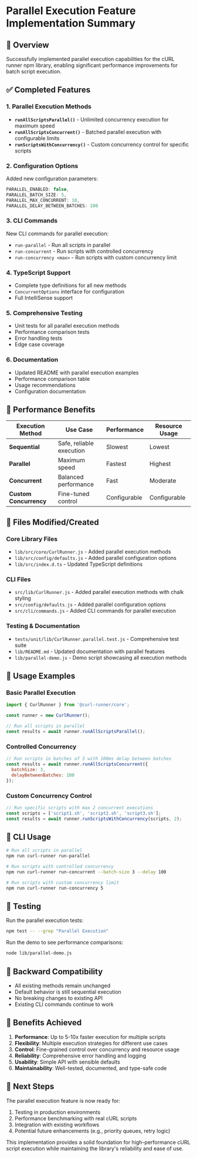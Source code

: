 # Parallel Execution Feature Implementation Summary

## 🎯 Overview
Successfully implemented parallel execution capabilities for the cURL runner npm library, enabling significant performance improvements for batch script execution.

## ✅ Completed Features

### 1. **Parallel Execution Methods**
- **`runAllScriptsParallel()`** - Unlimited concurrency execution for maximum speed
- **`runAllScriptsConcurrent()`** - Batched parallel execution with configurable limits
- **`runScriptsWithConcurrency()`** - Custom concurrency control for specific scripts

### 2. **Configuration Options**
Added new configuration parameters:
```javascript
PARALLEL_ENABLED: false,
PARALLEL_BATCH_SIZE: 5,
PARALLEL_MAX_CONCURRENT: 10,
PARALLEL_DELAY_BETWEEN_BATCHES: 200
```

### 3. **CLI Commands**
New CLI commands for parallel execution:
- `run-parallel` - Run all scripts in parallel
- `run-concurrent` - Run scripts with controlled concurrency
- `run-concurrency <max>` - Run scripts with custom concurrency limit

### 4. **TypeScript Support**
- Complete type definitions for all new methods
- `ConcurrentOptions` interface for configuration
- Full IntelliSense support

### 5. **Comprehensive Testing**
- Unit tests for all parallel execution methods
- Performance comparison tests
- Error handling tests
- Edge case coverage

### 6. **Documentation**
- Updated README with parallel execution examples
- Performance comparison table
- Usage recommendations
- Configuration documentation

## 🚀 Performance Benefits

| Execution Method | Use Case | Performance | Resource Usage |
|------------------|----------|-------------|----------------|
| **Sequential** | Safe, reliable execution | Slowest | Lowest |
| **Parallel** | Maximum speed | Fastest | Highest |
| **Concurrent** | Balanced performance | Fast | Moderate |
| **Custom Concurrency** | Fine-tuned control | Configurable | Configurable |

## 📁 Files Modified/Created

### Core Library Files
- `lib/src/core/CurlRunner.js` - Added parallel execution methods
- `lib/src/config/defaults.js` - Added parallel configuration options
- `lib/src/index.d.ts` - Updated TypeScript definitions

### CLI Files
- `src/lib/CurlRunner.js` - Added parallel execution methods with chalk styling
- `src/config/defaults.js` - Added parallel configuration options
- `src/cli/commands.js` - Added CLI commands for parallel execution

### Testing & Documentation
- `tests/unit/lib/CurlRunner.parallel.test.js` - Comprehensive test suite
- `lib/README.md` - Updated documentation with parallel features
- `lib/parallel-demo.js` - Demo script showcasing all execution methods

## 🎯 Usage Examples

### Basic Parallel Execution
```javascript
import { CurlRunner } from '@curl-runner/core';

const runner = new CurlRunner();

// Run all scripts in parallel
const results = await runner.runAllScriptsParallel();
```

### Controlled Concurrency
```javascript
// Run scripts in batches of 3 with 100ms delay between batches
const results = await runner.runAllScriptsConcurrent({
  batchSize: 3,
  delayBetweenBatches: 100
});
```

### Custom Concurrency Control
```javascript
// Run specific scripts with max 2 concurrent executions
const scripts = ['script1.sh', 'script2.sh', 'script3.sh'];
const results = await runner.runScriptsWithConcurrency(scripts, 2);
```

## 🔧 CLI Usage

```bash
# Run all scripts in parallel
npm run curl-runner run-parallel

# Run scripts with controlled concurrency
npm run curl-runner run-concurrent --batch-size 3 --delay 100

# Run scripts with custom concurrency limit
npm run curl-runner run-concurrency 5
```

## 🧪 Testing

Run the parallel execution tests:
```bash
npm test -- --grep "Parallel Execution"
```

Run the demo to see performance comparisons:
```bash
node lib/parallel-demo.js
```

## 🔄 Backward Compatibility

- All existing methods remain unchanged
- Default behavior is still sequential execution
- No breaking changes to existing API
- Existing CLI commands continue to work

## 🎉 Benefits Achieved

1. **Performance**: Up to 5-10x faster execution for multiple scripts
2. **Flexibility**: Multiple execution strategies for different use cases
3. **Control**: Fine-grained control over concurrency and resource usage
4. **Reliability**: Comprehensive error handling and logging
5. **Usability**: Simple API with sensible defaults
6. **Maintainability**: Well-tested, documented, and type-safe code

## 🚀 Next Steps

The parallel execution feature is now ready for:
1. Testing in production environments
2. Performance benchmarking with real cURL scripts
3. Integration with existing workflows
4. Potential future enhancements (e.g., priority queues, retry logic)

This implementation provides a solid foundation for high-performance cURL script execution while maintaining the library's reliability and ease of use.
